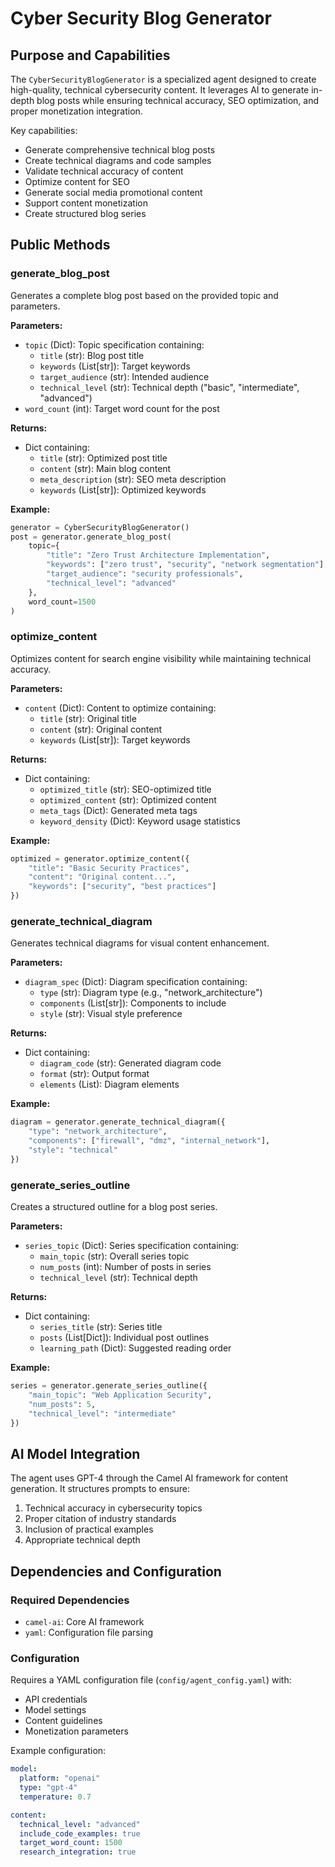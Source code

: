 # Cyber Security Blog Generator

## Purpose and Capabilities

The `CyberSecurityBlogGenerator` is a specialized agent designed to create high-quality, technical cybersecurity content. It leverages AI to generate in-depth blog posts while ensuring technical accuracy, SEO optimization, and proper monetization integration.

Key capabilities:
- Generate comprehensive technical blog posts
- Create technical diagrams and code samples
- Validate technical accuracy of content
- Optimize content for SEO
- Generate social media promotional content
- Support content monetization
- Create structured blog series

## Public Methods

### generate_blog_post

Generates a complete blog post based on the provided topic and parameters.

**Parameters:**
- `topic` (Dict): Topic specification containing:
  - `title` (str): Blog post title
  - `keywords` (List[str]): Target keywords
  - `target_audience` (str): Intended audience
  - `technical_level` (str): Technical depth ("basic", "intermediate", "advanced")
- `word_count` (int): Target word count for the post

**Returns:**
- Dict containing:
  - `title` (str): Optimized post title
  - `content` (str): Main blog content
  - `meta_description` (str): SEO meta description
  - `keywords` (List[str]): Optimized keywords

**Example:**
```python
generator = CyberSecurityBlogGenerator()
post = generator.generate_blog_post(
    topic={
        "title": "Zero Trust Architecture Implementation",
        "keywords": ["zero trust", "security", "network segmentation"],
        "target_audience": "security professionals",
        "technical_level": "advanced"
    },
    word_count=1500
)
```

### optimize_content

Optimizes content for search engine visibility while maintaining technical accuracy.

**Parameters:**
- `content` (Dict): Content to optimize containing:
  - `title` (str): Original title
  - `content` (str): Original content
  - `keywords` (List[str]): Target keywords

**Returns:**
- Dict containing:
  - `optimized_title` (str): SEO-optimized title
  - `optimized_content` (str): Optimized content
  - `meta_tags` (Dict): Generated meta tags
  - `keyword_density` (Dict): Keyword usage statistics

**Example:**
```python
optimized = generator.optimize_content({
    "title": "Basic Security Practices",
    "content": "Original content...",
    "keywords": ["security", "best practices"]
})
```

### generate_technical_diagram

Generates technical diagrams for visual content enhancement.

**Parameters:**
- `diagram_spec` (Dict): Diagram specification containing:
  - `type` (str): Diagram type (e.g., "network_architecture")
  - `components` (List[str]): Components to include
  - `style` (str): Visual style preference

**Returns:**
- Dict containing:
  - `diagram_code` (str): Generated diagram code
  - `format` (str): Output format
  - `elements` (List): Diagram elements

**Example:**
```python
diagram = generator.generate_technical_diagram({
    "type": "network_architecture",
    "components": ["firewall", "dmz", "internal_network"],
    "style": "technical"
})
```

### generate_series_outline

Creates a structured outline for a blog post series.

**Parameters:**
- `series_topic` (Dict): Series specification containing:
  - `main_topic` (str): Overall series topic
  - `num_posts` (int): Number of posts in series
  - `technical_level` (str): Technical depth

**Returns:**
- Dict containing:
  - `series_title` (str): Series title
  - `posts` (List[Dict]): Individual post outlines
  - `learning_path` (Dict): Suggested reading order

**Example:**
```python
series = generator.generate_series_outline({
    "main_topic": "Web Application Security",
    "num_posts": 5,
    "technical_level": "intermediate"
})
```

## AI Model Integration

The agent uses GPT-4 through the Camel AI framework for content generation. It structures prompts to ensure:
1. Technical accuracy in cybersecurity topics
2. Proper citation of industry standards
3. Inclusion of practical examples
4. Appropriate technical depth

## Dependencies and Configuration

### Required Dependencies
- `camel-ai`: Core AI framework
- `yaml`: Configuration file parsing

### Configuration
Requires a YAML configuration file (`config/agent_config.yaml`) with:
- API credentials
- Model settings
- Content guidelines
- Monetization parameters

Example configuration:
```yaml
model:
  platform: "openai"
  type: "gpt-4"
  temperature: 0.7

content:
  technical_level: "advanced"
  include_code_examples: true
  target_word_count: 1500
  research_integration: true
```